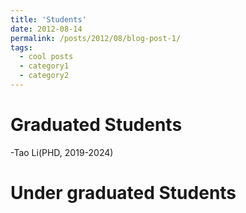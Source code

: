 ```yaml
---
title: 'Students'
date: 2012-08-14
permalink: /posts/2012/08/blog-post-1/
tags:
  - cool posts
  - category1
  - category2
---
```



Graduated Students
======
-Tao Li(PHD, 2019-2024)


Under graduated Students
======

